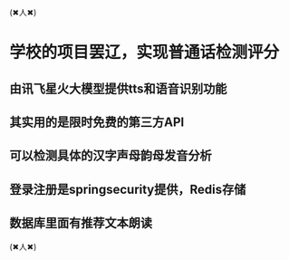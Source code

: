 (✖人✖)

# 学校的项目罢辽，实现普通话检测评分

## 由讯飞星火大模型提供tts和语音识别功能

## 其实用的是限时免费的第三方API

## 可以检测具体的汉字声母韵母发音分析

## 登录注册是springsecurity提供，Redis存储

## 数据库里面有推荐文本朗读

(✖人✖)
